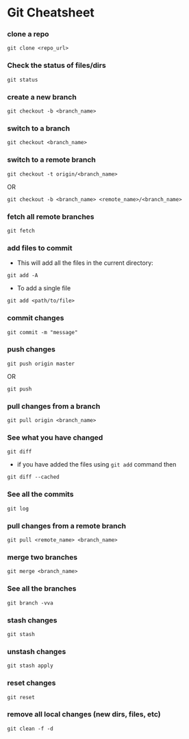 # Git Cheatsheet

### clone a repo
```git clone <repo_url>```

### Check the status of files/dirs
```git status```

### create a new branch
```git checkout -b <branch_name>```

### switch to a branch
```git checkout <branch_name>```

### switch to a remote branch
```git checkout -t origin/<branch_name>```

OR 

```git checkout -b <branch_name> <remote_name>/<branch_name>```

### fetch all remote branches
```git fetch```

### add files to commit
- This will add all the files in the current directory:

```git add -A```

- To add a single file

```git add <path/to/file>```

### commit changes

```git commit -m "message"```

### push changes
```git push origin master```

OR

```git push```

### pull changes from a branch
```git pull origin <branch_name>```

### See what you have changed
```git diff```

- if you have added the files using `git add` command then

```git diff --cached```

### See all the commits
```git log```

### pull changes from a remote branch
```git pull <remote_name> <branch_name>```

### merge two branches
```git merge <branch_name>```

### See all the branches
```git branch -vva```

### stash changes
```git stash```

### unstash changes
```git stash apply```

### reset changes
```git reset```

### remove all local changes (new dirs, files, etc)
```git clean -f -d```